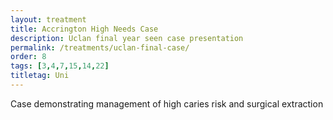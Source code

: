 ```yaml
---
layout: treatment
title: Accrington High Needs Case
description: Uclan final year seen case presentation
permalink: /treatments/uclan-final-case/
order: 8
tags: [3,4,7,15,14,22]
titletag: Uni
---
```


Case demonstrating management of high caries risk and surgical extraction

<object data="/assets/uclanfinalcase.pdf" width="100%" height="1000" type='application/pdf'/>

